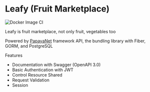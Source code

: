 # Leafy (Fruit Marketplace)

![Docker Image CI](https://github.com/skulluglify/leafy-ppnet/actions/workflows/docker-image.yml/badge.svg)

Leafy is fruit marketplace, not only fruit, vegetables too

Powered by [PapayaNet](https://github.com/skulluglify/papayanet) framework API, the bundling library with Fiber, GORM, and PostgreSQL

Features
- Documentation with Swagger (OpenAPI 3.0)
- Basic Authentication with JWT
- Control Resource Shared
- Request Validation
- Session